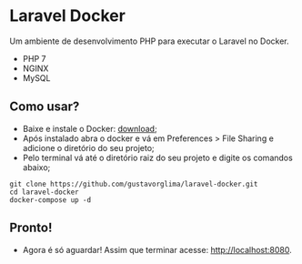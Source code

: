 # Laravel Docker
Um ambiente de desenvolvimento PHP para executar o Laravel no Docker.

 * PHP 7
 * NGINX
 * MySQL

## Como usar?
* Baixe e instale o Docker: [download](https://store.docker.com/search?offering=community&q=&type=edition);
* Após instalado abra o docker e vá em Preferences > File Sharing e adicione o diretório do seu projeto;
* Pelo terminal vá até o diretório raiz do seu projeto e digite os comandos abaixo;

```
git clone https://github.com/gustavorglima/laravel-docker.git
cd laravel-docker
docker-compose up -d
```

## Pronto!
* Agora é só aguardar! Assim que terminar acesse: [http://localhost:8080](http://localhost:8080).